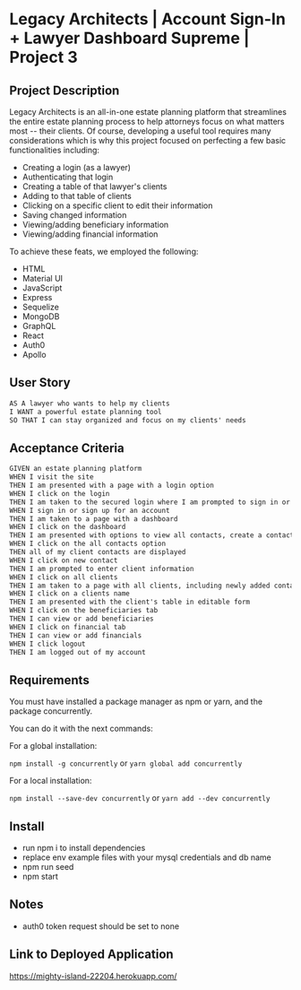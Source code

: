 # Legacy Architects | Account Sign-In + Lawyer Dashboard Supreme | Project 3

## Project Description 

Legacy Architects is an all-in-one estate planning platform that streamlines the entire estate planning process to help attorneys focus on what matters most -- their clients. Of course, developing a useful tool requires many considerations which is why this project focused on perfecting a few basic functionalities including:

* Creating a login (as a lawyer)
* Authenticating that login
* Creating a table of that lawyer's clients
* Adding to that table of clients
* Clicking on a specific client to edit their information
* Saving changed information
* Viewing/adding beneficiary information
* Viewing/adding financial information

To achieve these feats, we employed the following:

* HTML
* Material UI
* JavaScript
* Express
* Sequelize
* MongoDB
* GraphQL
* React
* Auth0
* Apollo

## User Story

```md
AS A lawyer who wants to help my clients
I WANT a powerful estate planning tool
SO THAT I can stay organized and focus on my clients' needs
```
## Acceptance Criteria

```md
GIVEN an estate planning platform
WHEN I visit the site
THEN I am presented with a page with a login option
WHEN I click on the login
THEN I am taken to the secured login where I am prompted to sign in or sign up
WHEN I sign in or sign up for an account
THEN I am taken to a page with a dashboard
WHEN I click on the dashboard
THEN I am presented with options to view all contacts, create a contact, or go home
WHEN I click on the all contacts option
THEN all of my client contacts are displayed
WHEN I click on new contact
THEN I am prompted to enter client information
WHEN I click on all clients 
THEN I am taken to a page with all clients, including newly added contact(s)
WHEN I click on a clients name
THEN I am presented with the client's table in editable form
WHEN I click on the beneficiaries tab
THEN I can view or add beneficiaries
WHEN I click on financial tab
THEN I can view or add financials
WHEN I click logout
THEN I am logged out of my account
```
## Requirements
You must have installed a package manager as npm or yarn, and the package concurrently.

You can do it with the next commands:

For a global installation:

```npm install -g concurrently```
or
```yarn global add concurrently```

For a local installation:

```npm install --save-dev concurrently```
or
```yarn add --dev concurrently```

## Install
- run npm i to install dependencies
- replace env example files with your mysql credentials and db name
- npm run seed
- npm start

## Notes
- auth0 token request should be set to none

## Link to Deployed Application
https://mighty-island-22204.herokuapp.com/
